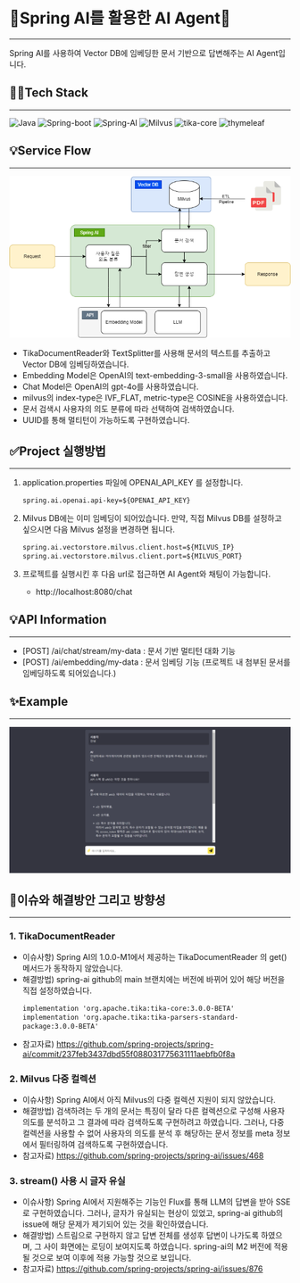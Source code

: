 # 🌿Spring AI를 활용한 AI Agent🌿
---
Spring AI를 사용하여 Vector DB에 임베딩한 문서 기반으로 답변해주는 AI Agent입니다.

## 👩‍💻Tech Stack
---
![Java](https://img.shields.io/badge/Java-17-red)
![Spring-boot](https://img.shields.io/badge/Spring--boot-3.3.2-brightgreen)
![Spring-AI](https://img.shields.io/badge/Spring--AI-1.0.0--M1-green)
![Milvus](https://img.shields.io/badge/Milvus-2.4.5-blue)
![tika-core](https://img.shields.io/badge/tika--core-3.0.0--BETA-yellow)
![thymeleaf](https://img.shields.io/badge/thymeleafe-3.3.2-orange)

## 💡Service Flow
---
![image](./image/system_flow.png)
- TikaDocumentReader와 TextSplitter를 사용해 문서의 텍스트를 추출하고 Vector DB에 임베딩하였습니다.
- Embedding Model은 OpenAI의 text-embedding-3-small을 사용하였습니다.
- Chat Model은 OpenAI의 gpt-4o를 사용하였습니다.
- milvus의 index-type은 IVF_FLAT, metric-type은 COSINE을 사용하였습니다.
- 문서 검색시 사용자의 의도 분류에 따라 선택하여 검색하였습니다.
- UUID를 통해 멀티턴이 가능하도록 구현하였습니다.

## ✅Project 실행방법
---
1. application.properties 파일에 OPENAI_API_KEY 를 설정합니다.
   ```
   spring.ai.openai.api-key=${OPENAI_API_KEY}
   ```

2. Milvus DB에는 이미 임베딩이 되어있습니다. 만약, 직접 Milvus DB를 설정하고 싶으시면 다음 Milvus 설정을 변경하면 됩니다.
   ```
   spring.ai.vectorstore.milvus.client.host=${MILVUS_IP}
   spring.ai.vectorstore.milvus.client.port=${MILVUS_PORT}
   ```
3. 프로젝트를 실행시킨 후 다음 url로 접근하면 AI Agent와 채팅이 가능합니다.
    - http://localhost:8080/chat


## 💡API Information
---
- [POST] /ai/chat/stream/my-data : 문서 기반 멀티턴 대화 기능
- [POST] /ai/embedding/my-data : 문서 임베딩 기능 (프로젝트 내 첨부된 문서를 임베딩하도록 되어있습니다.)

## ✨Example
---
![image](./image/sample.png)

## 🤍이슈와 해결방안 그리고 방향성
---
### 1. TikaDocumentReader
- 이슈사항) Spring AI의 1.0.0-M1에서 제공하는 TikaDocumentReader 의 get() 메서드가 동작하지 않았습니다.
- 해결방법) spring-ai github의 main 브랜치에는 버전에 바뀌어 있어 해당 버전을 직접 설정하였습니다.
   ```
   implementation 'org.apache.tika:tika-core:3.0.0-BETA'
   implementation 'org.apache.tika:tika-parsers-standard-package:3.0.0-BETA'
   ```
- 참고자료) https://github.com/spring-projects/spring-ai/commit/237feb3437dbd55f088031775631111aebfb0f8a
### 2. Milvus 다중 컬렉션
- 이슈사항) Spring AI에서 아직 Milvus의 다중 컬렉션 지원이 되지 않았습니다.
- 해결방법) 검색하려는 두 개의 문서는 특징이 달라 다른 컬렉션으로 구성해 사용자 의도를 분석하고 그 결과에 따라 검색하도록 구현하려고 하였습니다. 그러나, 다중 컬렉션을 사용할 수 없어 사용자의 의도를 분석 후 해당하는 문서 정보를 meta 정보에서 필터링하여 검색하도록 구현하였습니다.
- 참고자료) https://github.com/spring-projects/spring-ai/issues/468
### 3. stream() 사용 시 글자 유실
- 이슈사항) Spring AI에서 지원해주는 기능인 Flux를 통해 LLM의 답변을 받아 SSE로 구현하였습니다. 그러나, 글자가 유실되는 현상이 있었고, spring-ai github의 issue에 해당 문제가 제기되어 있는 것을 확인하였습니다.
- 해결방법) 스트림으로 구현하지 않고 답변 전체를 생성후 답변이 나가도록 하였으며, 그 사이 화면에는 로딩이 보여지도록 하였습니다. spring-ai의 M2 버전에 적용될 것으로 보여 이후에 적용 가능할 것으로 보입니다.
- 참고자료) https://github.com/spring-projects/spring-ai/issues/876
